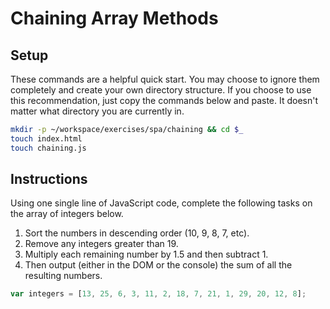 # Chaining Array Methods

## Setup

These commands are a helpful quick start. You may choose to ignore them completely and create your own directory structure. If you choose to use this recommendation, just copy the commands below and paste. It doesn't matter what directory you are currently in.

```bash
mkdir -p ~/workspace/exercises/spa/chaining && cd $_
touch index.html
touch chaining.js
```

## Instructions

Using one single line of JavaScript code, complete the following tasks on the array of integers below.

1. Sort the numbers in descending order (10, 9, 8, 7, etc).
1. Remove any integers greater than 19.
1. Multiply each remaining number by 1.5 and then subtract 1.
1. Then output (either in the DOM or the console) the sum of all the resulting numbers.

```js
var integers = [13, 25, 6, 3, 11, 2, 18, 7, 21, 1, 29, 20, 12, 8];
```
